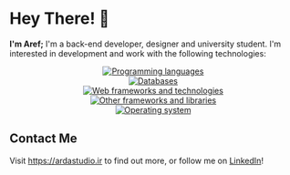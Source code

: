 # Hey There! 👋

**I'm Aref;** I'm a back-end developer, designer and university student. I'm interested in development and work with the following technologies:

<div align="center">
  <a href="#">
    <img src="https://skillicons.dev/icons?i=py,js,go,c" alt="Programming languages"><br>
    <img src="https://skillicons.dev/icons?i=postgres,sqlite,mongodb,redis" alt="Databases"><br>
    <img src="https://skillicons.dev/icons?i=django,flask,fastapi,wordpress" alt="Web frameworks and technologies"><br>
    <img src="https://skillicons.dev/icons?i=qt,pytorch,tensorflow,sklearn" alt="Other frameworks and libraries"><br>
    <img src="https://skillicons.dev/icons?i=windows,linux,bsd" alt="Operating system">
  </a>
</div>

## Contact Me

Visit <https://ardastudio.ir> to find out more, or follow me on [LinkedIn](https://www.linkedin.com/in/aref-daei)!

<!---
- 👋 Hi, I’m @aref-daei
- 👀 I’m interested in ...
- 🌱 I’m currently learning ...
- 💞️ I’m looking to collaborate on ...
- 📫 How to reach me ...
- 😄 Pronouns: ...
- ⚡ Fun fact: ...
--->
